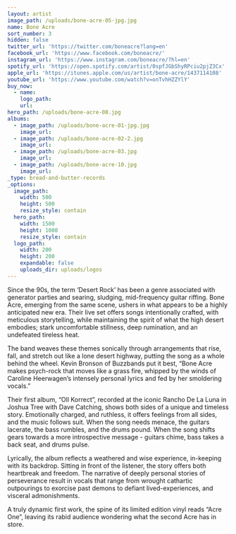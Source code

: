 ```yaml
---
layout: artist
image_path: /uploads/bone-acre-05-jpg.jpg
name: Bone Acre
sort_number: 3
hidden: false
twitter_url: 'https://twitter.com/boneacre?lang=en'
facebook_url: 'https://www.facebook.com/boneacre/'
instagram_url: 'https://www.instagram.com/boneacre/?hl=en'
spotify_url: 'https://open.spotify.com/artist/0spfJGbShyRPciu2pjZ3Cx'
apple_url: 'https://itunes.apple.com/us/artist/bone-acre/1437114108'
youtube_url: 'https://www.youtube.com/watch?v=onTvhHZZYlY'
buy_now:
  - name:
    logo_path:
    url:
hero_path: /uploads/bone-acre-08.jpg
albums:
  - image_path: /uploads/bone-acre-01-jpg.jpg
    image_url:
  - image_path: /uploads/bone-acre-02-2.jpg
    image_url:
  - image_path: /uploads/bone-acre-03.jpg
    image_url:
  - image_path: /uploads/bone-acre-10.jpg
    image_url:
_type: bread-and-butter-records
_options:
  image_path:
    width: 500
    height: 500
    resize_style: contain
  hero_path:
    width: 1500
    height: 1000
    resize_style: contain
  logo_path:
    width: 200
    height: 200
    expandable: false
    uploads_dir: uploads/logos
---
```


Since the 90s, the term ‘Desert Rock’ has been a genre associated with generator parties and searing, sludging, mid-frequency guitar riffing. Bone Acre, emerging from the same scene, ushers in what appears to be a highly anticipated new era. Their live set offers songs intentionally crafted, with meticulous storytelling, while maintaining the spirit of what the high desert embodies; stark uncomfortable stillness, deep rumination, and an undefeated tireless heat.

The band weaves these themes sonically through arrangements that rise, fall, and stretch out like a lone desert highway, putting the song as a whole behind the wheel. Kevin Bronson of Buzzbands put it best, “Bone Acre makes psych-rock that moves like a grass fire, whipped by the winds of Caroline Heerwagen’s intensely personal lyrics and fed by her smoldering vocals.”

Their first album, “Oll Korrect”, recorded at the iconic Rancho De La Luna in Joshua Tree with Dave Catching, shows both sides of a unique and timeless story. Emotionally charged, and ruthless, it offers feelings from all sides, and the music follows suit. When the song needs menace, the guitars lacerate, the bass rumbles, and the drums pound. When the song shifts gears towards a more introspective message - guitars chime, bass takes a back seat, and drums pulse.

Lyrically, the album reflects a weathered and wise experience, in-keeping with its backdrop. Sitting in front of the listener, the story offers both heartbreak and freedom. The narrative of deeply personal stories of perseverance result in vocals that range from wrought cathartic outpourings to exorcise past demons to defiant lived-experiences, and visceral admonishments.

A truly dynamic first work, the spine of its limited edition vinyl reads “Acre One”, leaving its rabid audience wondering what the second Acre has in store.
